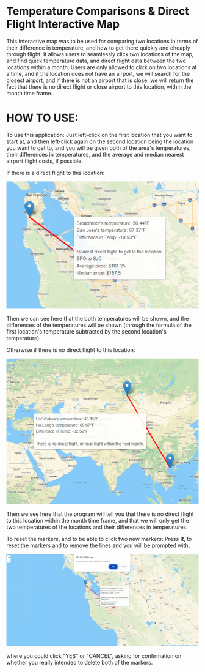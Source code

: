 # Temperature Comparisons & Direct Flight Interactive Map 
This interactive map was to be used for comparing two locations in terms of their difference in temperature,
and how to get there quickly and cheaply through flight. It allows users to seamlessly click two locations of the map, and find quick temperature data, and
direct flight data between the two locations within a month. Users are only allowed to click on two locations at a time, and if the location does
not have an airport, we will search for the closest airport, and if there is not an airport that is close, we will return the fact that there is
no direct flight or close airport to this location, within the month time frame. 

# HOW TO USE:
To use this application: 
Just left-click on the first location that you want to start at, and then left-click again on the second location being the location you want to get to, and you will be given both of the area's temperatures, their differences in temperatures, and the average and median nearest airport flight costs, if possible.



If there is a direct flight to this location:

<img src="https://github.com/ethan893/Moving-Interactive-Map/blob/main/tests_examples/SFO_TO_SJC_EXAMPLE.PNG">

Then we can see here that the both temperatures will be shown, and the differences of the temperatures will be shown (through the formula of
the first location's temperature subtracted by the second location's temperature)



Otherwise if there is no direct flight to this location:

<img src="https://github.com/ethan893/Moving-Interactive-Map/blob/main/tests_examples/UST%20KOKSA%20to%20HA%20LONG%20NO%20AIRPORT%20EXAMPLE.PNG">

Then we see here that the program will tell you that there is no direct flight to this location within the month time frame, and that we will only get
the two temperatures of the locations and their differences in temperatures.

To reset the markers, and to be able to click two new markers:
Press **R**, to reset the markers and to remove the lines and you will be prompted with,

<img src="https://github.com/ethan893/Moving-Interactive-Map/blob/main/tests_examples/RESETTING%20MARKERS%20EXAMPLE.PNG">

where you could click "YES" or "CANCEL", asking for confirmation on whether you really intended to delete both of the markers.
